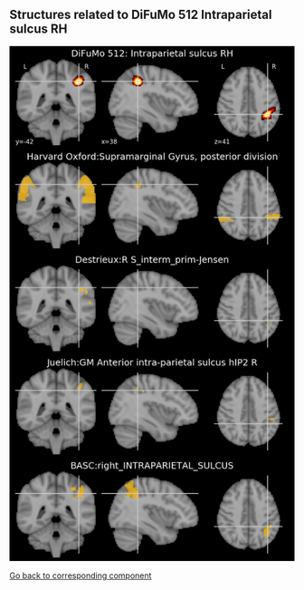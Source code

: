 


## Structures related to DiFuMo 512 Intraparietal sulcus RH

![86](86.jpg "Structures related to DiFuMo 512 Intraparietal sulcus RH")

[Go back to corresponding component](https://parietal-inria.github.io/DiFuMo/512/html/86.html)